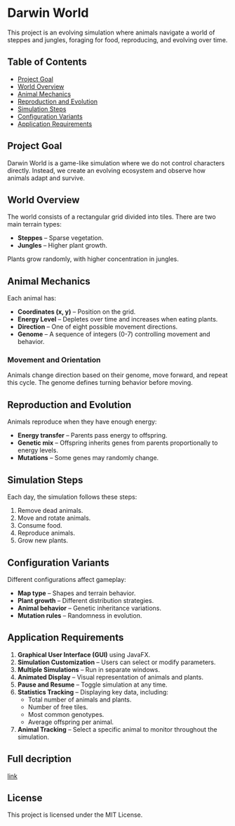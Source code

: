 # Darwin World

This project is an evolving simulation where animals navigate a world of steppes and jungles, foraging for food, reproducing, and evolving over time.

## Table of Contents
- [Project Goal](#project-goal)
- [World Overview](#world-overview)
- [Animal Mechanics](#animal-mechanics)
- [Reproduction and Evolution](#reproduction-and-evolution)
- [Simulation Steps](#simulation-steps)
- [Configuration Variants](#configuration-variants)
- [Application Requirements](#application-requirements)

## Project Goal

Darwin World is a game-like simulation where we do not control characters directly. Instead, we create an evolving ecosystem and observe how animals adapt and survive.

## World Overview

The world consists of a rectangular grid divided into tiles. There are two main terrain types:
- **Steppes** – Sparse vegetation.
- **Jungles** – Higher plant growth.

Plants grow randomly, with higher concentration in jungles.

## Animal Mechanics

Each animal has:
- **Coordinates (x, y)** – Position on the grid.
- **Energy Level** – Depletes over time and increases when eating plants.
- **Direction** – One of eight possible movement directions.
- **Genome** – A sequence of integers (0-7) controlling movement and behavior.

### Movement and Orientation

Animals change direction based on their genome, move forward, and repeat this cycle. The genome defines turning behavior before moving.

## Reproduction and Evolution

Animals reproduce when they have enough energy:
- **Energy transfer** – Parents pass energy to offspring.
- **Genetic mix** – Offspring inherits genes from parents proportionally to energy levels.
- **Mutations** – Some genes may randomly change.

## Simulation Steps
Each day, the simulation follows these steps:
1. Remove dead animals.
2. Move and rotate animals.
3. Consume food.
4. Reproduce animals.
5. Grow new plants.

## Configuration Variants

Different configurations affect gameplay:
- **Map type** – Shapes and terrain behavior.
- **Plant growth** – Different distribution strategies.
- **Animal behavior** – Genetic inheritance variations.
- **Mutation rules** – Randomness in evolution.

## Application Requirements

1. **Graphical User Interface (GUI)** using JavaFX.
2. **Simulation Customization** – Users can select or modify parameters.
3. **Multiple Simulations** – Run in separate windows.
4. **Animated Display** – Visual representation of animals and plants.
5. **Pause and Resume** – Toggle simulation at any time.
6. **Statistics Tracking** – Displaying key data, including:
   - Total number of animals and plants.
   - Number of free tiles.
   - Most common genotypes.
   - Average offspring per animal.
7. **Animal Tracking** – Select a specific animal to monitor throughout the simulation.

## Full decription
[link](https://github.com/Soamid/obiektowe-lab/blob/master/proj/Readme.md)

## License
This project is licensed under the MIT License.

